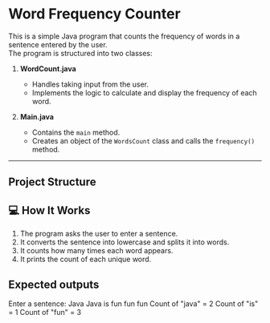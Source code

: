 # Word Frequency Counter

This is a simple Java program that counts the frequency of words in a sentence entered by the user.  
The program is structured into two classes:

1. **WordCount.java**  
   - Handles taking input from the user.  
   - Implements the logic to calculate and display the frequency of each word.  

2. **Main.java**  
   - Contains the `main` method.  
   - Creates an object of the `WordsCount` class and calls the `frequency()` method.  

---

## Project Structure

## 💻 How It Works
1. The program asks the user to enter a sentence.  
2. It converts the sentence into lowercase and splits it into words.  
3. It counts how many times each word appears.  
4. It prints the count of each unique word.

## Expected outputs
Enter a sentence: Java Java is fun fun fun
Count of "java" = 2
Count of "is" = 1
Count of "fun" = 3
